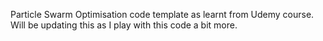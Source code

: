 Particle Swarm Optimisation code template as learnt from Udemy course.
Will be updating this as I play with this code a bit more.
